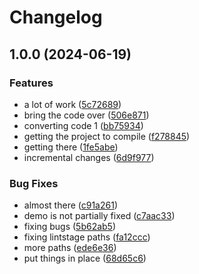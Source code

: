 # Changelog

## 1.0.0 (2024-06-19)


### Features

* a lot of work ([5c72689](https://github.com/orefalo/svelte-treeviews/commit/5c72689383f35f83dab6c0b0aeee5db580a2be83))
* bring the code over ([506e871](https://github.com/orefalo/svelte-treeviews/commit/506e87169fcd351fd45cfb2ac30444fe781c042d))
* converting code 1 ([bb75934](https://github.com/orefalo/svelte-treeviews/commit/bb7593476b51199e76f7636e79dabebd2186f690))
* getting the project to compile ([f278845](https://github.com/orefalo/svelte-treeviews/commit/f27884599bd2f0031b45739e56ffd31240e8398d))
* getting there ([1fe5abe](https://github.com/orefalo/svelte-treeviews/commit/1fe5abe73e19ae51bc753b93783093688a8ebe6f))
* incremental changes ([6d9f977](https://github.com/orefalo/svelte-treeviews/commit/6d9f977e702dacc62a612bcff822020c3207dea7))


### Bug Fixes

* almost there ([c91a261](https://github.com/orefalo/svelte-treeviews/commit/c91a2612ec3906dbcb4f031ac7145b7d0cbead38))
* demo is not partially fixed ([c7aac33](https://github.com/orefalo/svelte-treeviews/commit/c7aac3302dc35048f77d0cbaa45c2c2e85271ddb))
* fixing bugs ([5b62ab5](https://github.com/orefalo/svelte-treeviews/commit/5b62ab5af8c7c0b28399000f58c9c8f132dc5cb8))
* fixing lintstage paths ([fa12ccc](https://github.com/orefalo/svelte-treeviews/commit/fa12ccce0afea75caafdc0b506c410d599601b71))
* more paths ([ede6e36](https://github.com/orefalo/svelte-treeviews/commit/ede6e36596fa0d1036c74f70902d384989948ca8))
* put things in place ([68d65c6](https://github.com/orefalo/svelte-treeviews/commit/68d65c6530eafa1e367692e1276eeb6f07a4a3fd))
